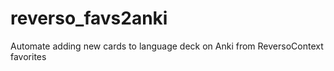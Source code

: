 # reverso_favs2anki
Automate adding new cards to language deck on Anki from ReversoContext favorites
